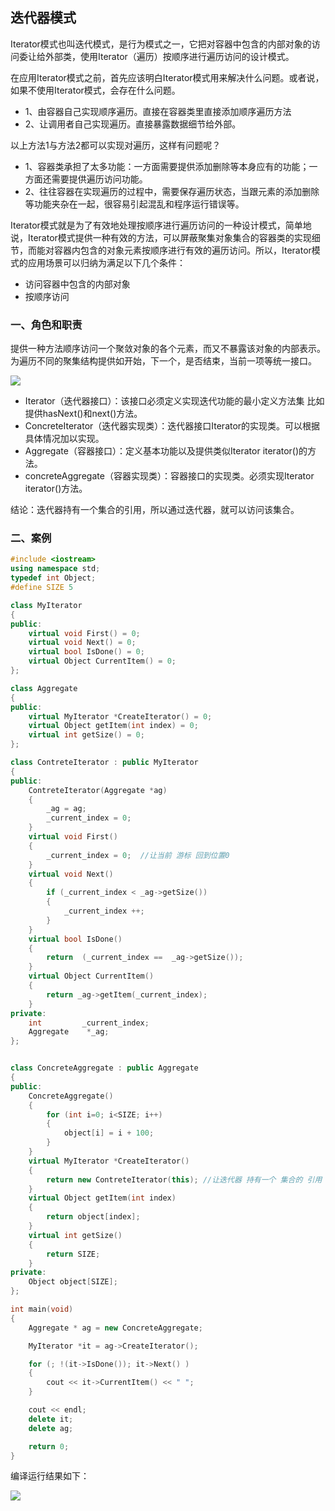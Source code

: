 ## 迭代器模式 ##

Iterator模式也叫迭代模式，是行为模式之一，它把对容器中包含的内部对象的访问委让给外部类，使用Iterator（遍历）按顺序进行遍历访问的设计模式。

在应用Iterator模式之前，首先应该明白Iterator模式用来解决什么问题。或者说，如果不使用Iterator模式，会存在什么问题。

- 1、由容器自己实现顺序遍历。直接在容器类里直接添加顺序遍历方法 
- 2、让调用者自己实现遍历。直接暴露数据细节给外部。

以上方法1与方法2都可以实现对遍历，这样有问题呢？

- 1、容器类承担了太多功能：一方面需要提供添加删除等本身应有的功能；一方面还需要提供遍历访问功能。
- 2、往往容器在实现遍历的过程中，需要保存遍历状态，当跟元素的添加删除等功能夹杂在一起，很容易引起混乱和程序运行错误等。

Iterator模式就是为了有效地处理按顺序进行遍历访问的一种设计模式，简单地说，Iterator模式提供一种有效的方法，可以屏蔽聚集对象集合的容器类的实现细节，而能对容器内包含的对象元素按顺序进行有效的遍历访问。所以，Iterator模式的应用场景可以归纳为满足以下几个条件：

- 访问容器中包含的内部对象 
- 按顺序访问

### 一、角色和职责 ###

提供一种方法顺序访问一个聚敛对象的各个元素，而又不暴露该对象的内部表示。为遍历不同的聚集结构提供如开始，下一个，是否结束，当前一项等统一接口。

![](https://i.imgur.com/8XRrx9C.png)

- Iterator（迭代器接口）：该接口必须定义实现迭代功能的最小定义方法集
比如提供hasNext()和next()方法。
- ConcreteIterator（迭代器实现类）：迭代器接口Iterator的实现类。可以根据具体情况加以实现。
- Aggregate（容器接口）：定义基本功能以及提供类似Iterator iterator()的方法。
- concreteAggregate（容器实现类）：容器接口的实现类。必须实现Iterator iterator()方法。

结论：迭代器持有一个集合的引用，所以通过迭代器，就可以访问该集合。

### 二、案例 ###
```cpp
#include <iostream>
using namespace std;
typedef int Object;
#define SIZE 5 

class MyIterator
{
public:
	virtual void First() = 0;
	virtual void Next() = 0;
	virtual bool IsDone() = 0;
	virtual Object CurrentItem() = 0;
};

class Aggregate
{
public:
	virtual MyIterator *CreateIterator() = 0;
	virtual Object getItem(int index) = 0;
	virtual int getSize() = 0;
};

class ContreteIterator : public MyIterator
{
public:
	ContreteIterator(Aggregate *ag)
	{
		_ag = ag;
		_current_index = 0;
	}
	virtual void First()
	{
		_current_index = 0;  //让当前 游标 回到位置0
	}
	virtual void Next()
	{
		if (_current_index < _ag->getSize())
		{
			_current_index ++;
		}
	}
	virtual bool IsDone()
	{
		return  (_current_index ==  _ag->getSize());
	}
	virtual Object CurrentItem()
	{
		return _ag->getItem(_current_index);
	}
private:
	int			_current_index;
	Aggregate	 *_ag;
};


class ConcreteAggregate : public Aggregate
{
public:
	ConcreteAggregate()
	{
		for (int i=0; i<SIZE; i++)
		{
			object[i] = i + 100;
		}
	}
	virtual MyIterator *CreateIterator()
	{
		return new ContreteIterator(this); //让迭代器 持有一个 集合的 引用 
	}
	virtual Object getItem(int index)
	{
		return object[index];
	}
	virtual int getSize()
	{
		return SIZE;
	}
private:
	Object object[SIZE]; 
};

int main(void)
{
	Aggregate * ag = new ConcreteAggregate;

	MyIterator *it = ag->CreateIterator();

	for (; !(it->IsDone()); it->Next() )
	{
		cout << it->CurrentItem() << " ";
	}

	cout << endl;
	delete it;
	delete ag;

	return 0;
}
```
编译运行结果如下：

![](https://i.imgur.com/xKSOxh4.png)

